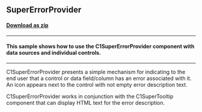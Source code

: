 ## SuperErrorProvider
#### [Download as zip](https://minhaskamal.github.io/DownGit/#/home?url=https://github.com/GrapeCity/ComponentOne-WinForms-Samples/tree/master/NetFramework\SuperTooltip\VB\SuperErrorProvider)
____
#### This sample shows how to use the C1SuperErrorProvider component with data sources and individual controls.
____
C1SuperErrorProvider presents a simple mechanism for indicating to the end user that a control or data field/column has an error associated with it. An icon appears next to the control with not empty error description text. 

C1SuperErrorProvider works in conjunction with the C1SuperTooltip component that can display HTML text for the error description. 